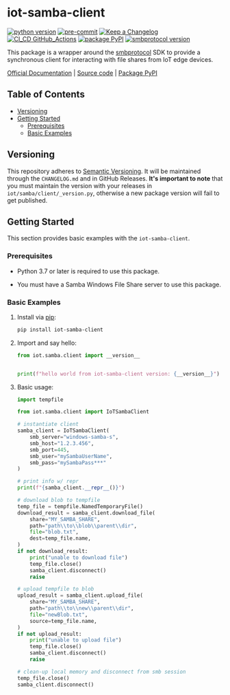 # iot-samba-client

[![python version](https://img.shields.io/badge/python_v3.9-blue?logo=python&logoColor=yellow)](https://img.shields.io/badge/python_v3.9-blue?logo=python&logoColor=yellow) [![pre-commit](https://img.shields.io/badge/pre--commit-blue?logo=pre-commit&logoColor=FAB040)](https://img.shields.io/badge/pre--commit-blue?logo=pre-commit&logoColor=FAB040) [![Keep a Changelog](https://img.shields.io/badge/keep_a_changelog-blue?logo=keepachangelog&logoColor=E05735)](https://img.shields.io/badge/keep_a_changelog-blue?logo=keepachangelog&logoColor=E05735) [![CI_CD GitHub_Actions](https://img.shields.io/badge/GitHub_Actions-blue?logo=githubactions&logoColor=black)](https://img.shields.io/badge/GitHub_Actions-blue?logo=githubactions&logoColor=black) [![package PyPI](https://img.shields.io/badge/PyPI-blue?logo=PyPI&logoColor=yellow)](https://img.shields.io/badge/PyPI-blue?logo=pypi&logoColor=yellow) [![smbprotocol version](https://img.shields.io/badge/smbprotocol_v1.9.0-blue?logo=sabanci&logoColor=004B93)](https://img.shields.io/badge/smbprotocol_v1.9.0-blue?logo=sabanci&logoColor=004B93)

This package is a wrapper around the [smbprotocol](https://pypi.org/project/smbprotocol/) SDK to provide a synchronous client for interacting with file shares from IoT edge devices.

[Official Documentation]() | [Source code](https://github.com/dgonzo27/py-iot-utils/tree/master/iot-samba-client) | [Package PyPI](https://pypi.org/project/iot-samba-client/)

## Table of Contents

- [Versioning](#versioning)
- [Getting Started](#getting-started)
  - [Prerequisites](#prerequisites)
  - [Basic Examples](#basic-examples)

## Versioning

This repository adheres to [Semantic Versioning](https://semver.org/spec/v2.0.0.html). It will be maintained through the `CHANGELOG.md` and in GitHub Releases. **It's important to note** that you must maintain the version with your releases in `iot/samba/client/_version.py`, otherwise a new package version will fail to get published.

## Getting Started

This section provides basic examples with the `iot-samba-client`.

### Prerequisites

- Python 3.7 or later is required to use this package.

- You must have a Samba Windows File Share server to use this package.

### Basic Examples

1. Install via [pip](https://pypi.org/project/pip/):

   ```sh
   pip install iot-samba-client
   ```

2. Import and say hello:

   ```python
   from iot.samba.client import __version__


   print(f"hello world from iot-samba-client version: {__version__}")
   ```

3. Basic usage:

   ```python
   import tempfile

   from iot.samba.client import IoTSambaClient

   # instantiate client
   samba_client = IoTSambaClient(
       smb_server="windows-samba-s",
       smb_host="1.2.3.456",
       smb_port=445,
       smb_user="mySambaUserName",
       smb_pass="mySambaPass***"
   )

   # print info w/ repr
   print(f"{samba_client.__repr__()}")

   # download blob to tempfile
   temp_file = tempfile.NamedTemporaryFile()
   download_result = samba_client.download_file(
       share="MY_SAMBA_SHARE",
       path="path\\to\\blob\\parent\\dir",
       file="blob.txt",
       dest=temp_file.name,
   )
   if not download_result:
       print("unable to download file")
       temp_file.close()
       samba_client.disconnect()
       raise

   # upload tempfile to blob
   upload_result = samba_client.upload_file(
       share="MY_SAMBA_SHARE",
       path="path\\to\\new\\parent\\dir",
       file="newBlob.txt",
       source=temp_file.name,
   )
   if not upload_result:
       print("unable to upload file")
       temp_file.close()
       samba_client.disconnect()
       raise

   # clean-up local memory and disconnect from smb session
   temp_file.close()
   samba_client.disconnect()
   ```
